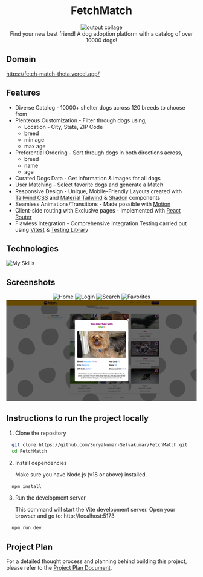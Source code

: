 <h1 align='center'>FetchMatch</h1>

<div align="center">
   <img width=auto height=auto src="./public/output-mobile.png" alt="output collage">
</div>

<div align='center'>Find your new best friend! A dog adoption platform with a catalog of over 10000 dogs!</div>

## Domain

https://fetch-match-theta.vercel.app/

## Features

- Diverse Catalog - 10000+ shelter dogs across 120 breeds to choose from
- Plenteous Customization - Filter through dogs using,
  - Location - City, State, ZIP Code
  - breed
  - min age
  - max age
- Preferential Ordering - Sort through dogs in both directions across,
  - breed
  - name
  - age
- Curated Dogs Data - Get information & images for all dogs
- User Matching - Select favorite dogs and generate a Match
- Responsive Design - Unique, Mobile-Friendly Layouts created with [Tailwind CSS](https://tailwindcss.com/) and [Material Tailwind](https://www.material-tailwind.com/) & [Shadcn](https://ui.shadcn.com/) components
- Seamless Animations/Transitions - Made possible with [Motion](https://motion.dev/)
- Client-side routing with Exclusive pages - Implemented with [React Router](https://reactrouter.com/)
- Flawless Integration - Comprehensive Integration Testing carried out using [Vitest](https://vitest.dev/) & [Testing Library](https://testing-library.com/)

## Technologies

![My Skills](https://go-skill-icons.vercel.app/api/icons?i=ts,react,tailwindcss,shadcn,vite,vitest,testinglibrary,vercel&theme=dark)

## Screenshots

<div align="center">
   <img width=auto height=auto src="./public/output-pc-1.png" alt="Home">
   <img width=auto height=auto src="./public/output-pc-2.png" alt="Login">
   <img width=auto height=auto src="./public/output-pc-3.png" alt="Search">
   <img width=auto height=auto src="./public/output-pc-4.png" alt="Favorites">
   <img width=auto height=auto src="./public/output-pc-5.png" alt="Match">
</div>

## Instructions to run the project locally

1. Clone the repository

```bash
  git clone https://github.com/Suryakumar-Selvakumar/FetchMatch.git
  cd FetchMatch
```

2. Install dependencies

   Make sure you have Node.js (v18 or above) installed.

```bash
  npm install
```

3. Run the development server

   This command will start the Vite development server. Open your browser and go to: http://localhost:5173

```bash
  npm run dev
```

## Project Plan

For a detailed thought process and planning behind building this project, please refer to the [Project Plan Document](./project-plan.md).
